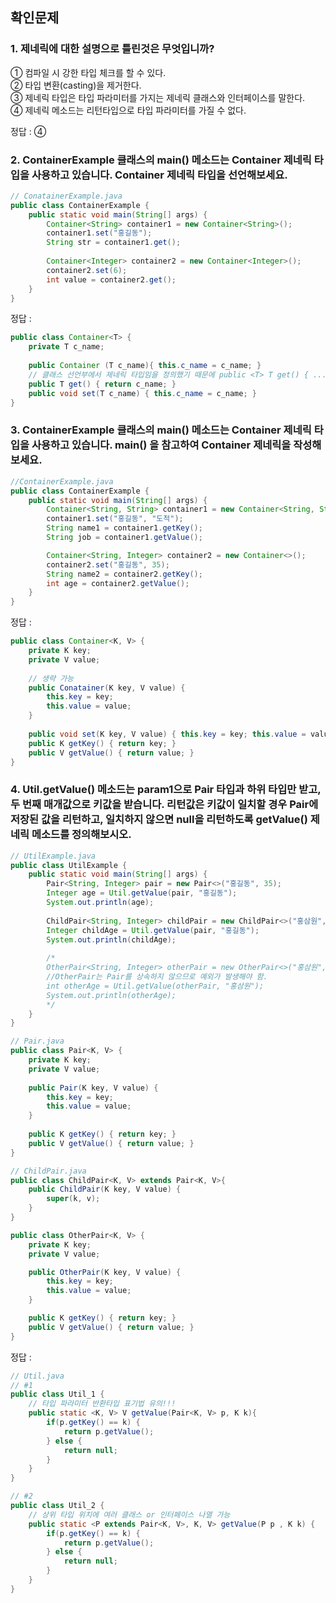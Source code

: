 ## 확인문제
### 1. 제네릭에 대한 설명으로 틀린것은 무엇입니까?
① 컴파일 시 강한 타입 체크를 할 수 있다.  
② 타입 변환(casting)을 제거한다.  
③ 제네릭 타입은 타입 파라미터를 가지는 제네릭 클래스와 인터페이스를 말한다.  
④ 제네릭 메소드는 리턴타입으로 타입 파라미터를 가질 수 없다.  

정답 : ④

### 2. ContainerExample 클래스의 main() 메소드는 Container 제네릭 타입을 사용하고 있습니다. Container 제네릭 타입을 선언해보세요.
```java
// ConatainerExample.java
public class ContainerExample {
    public static void main(String[] args) {
        Container<String> container1 = new Container<String>();
        container1.set("홍길동");
        String str = container1.get();
        
        Container<Integer> container2 = new Container<Integer>();
        container2.set(6);
        int value = container2.get();
    }
}
```

정답 : 
```java
public class Container<T> {
    private T c_name;
    
    public Container (T c_name){ this.c_name = c_name; }
    // 클래스 선언부에서 제네릭 타입임을 정의했기 때문에 public <T> T get() { ... } 의 형태를 안해도 된다.
    public T get() { return c_name; }
    public void set(T c_name) { this.c_name = c_name; }
}
```

### 3. ContainerExample 클래스의 main() 메소드는 Container 제네릭 타입을 사용하고 있습니다. main() 을 참고하여 Container 제네릭을 작성해보세요.
```java
//ContainerExample.java
public class ContainerExample {
    public static void main(String[] args) {
        Container<String, String> container1 = new Container<String, String>();
        container1.set("홍길동", "도적");
        String name1 = container1.getKey();
        String job = container1.getValue();

        Container<String, Integer> container2 = new Container<>();
        container2.set("홍길동", 35);
        String name2 = container2.getKey();
        int age = container2.getValue();
    }
}
```

정답 : 
```java
public class Container<K, V> {
    private K key;
    private V value;
    
    // 생략 가능
    public Conatainer(K key, V value) {
        this.key = key;
        this.value = value;
    }
    
    public void set(K key, V value) { this.key = key; this.value = value; }
    public K getKey() { return key; }
    public V getValue() { return value; }
}
```

### 4. Util.getValue() 메소드는 param1으로 Pair 타입과 하위 타입만 받고, 두 번째 매개값으로 키값을 받습니다. 리턴값은 키값이 일치할 경우 Pair에 저장된 값을 리턴하고, 일치하지 않으면 null을 리턴하도록 getValue() 제네릭 메소드를 정의해보시오.
```java
// UtilExample.java
public class UtilExample {
    public static void main(String[] args) {
        Pair<String, Integer> pair = new Pair<>("홍길동", 35);
        Integer age = Util.getValue(pair, "홍길동");
        System.out.println(age);
        
        ChildPair<String, Integer> childPair = new ChildPair<>("홍삼원", 20);
        Integer childAge = Util.getValue(pair, "홍길동");
        System.out.println(childAge);
        
        /*
        OtherPair<String, Integer> otherPair = new OtherPair<>("홍삼원", 20);
        //OtherPair는 Pair를 상속하지 않으므로 예외가 발생해야 함.
        int otherAge = Util.getValue(otherPair, "홍삼원");
        System.out.println(otherAge);
        */ 
    }
}
```
```java
// Pair.java
public class Pair<K, V> {
    private K key;
    private V value;
    
    public Pair(K key, V value) {
        this.key = key;
        this.value = value;
    }
    
    public K getKey() { return key; }
    public V getValue() { return value; } 
}
```
```java
// ChildPair.java
public class ChildPair<K, V> extends Pair<K, V>{
    public ChildPair(K key, V value) {
        super(k, v);
    }
}
```
```java
public class OtherPair<K, V> {
    private K key;
    private V value;

    public OtherPair(K key, V value) {
        this.key = key;
        this.value = value;
    }

    public K getKey() { return key; }
    public V getValue() { return value; } 
}
```

정답 : 
```java
// Util.java
// #1
public class Util_1 {
    // 타입 파라미터 반환타입 표기법 유의!!!
    public static <K, V> V getValue(Pair<K, V> p, K k){
        if(p.getKey() == k) {
            return p.getValue();
        } else {
            return null;
        }
    }
}

// #2
public class Util_2 {  
    // 상위 타입 위치에 여러 클래스 or 인터페이스 나열 가능
    public static <P extends Pair<K, V>, K, V> getValue(P p , K k) {
        if(p.getKey() == k) {
            return p.getValue();
        } else {
            return null;
        }
    }
}
```